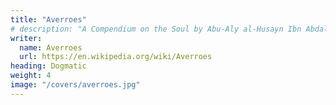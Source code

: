 ```yaml
---
title: "Averroes"
# description: "A Compendium on the Soul by Abu-Aly al-Husayn Ibn Abdallah Ibn Sina"
writer:
  name: Averroes
  url: https://en.wikipedia.org/wiki/Averroes
heading: Dogmatic
weight: 4
image: "/covers/averroes.jpg"
---
```

